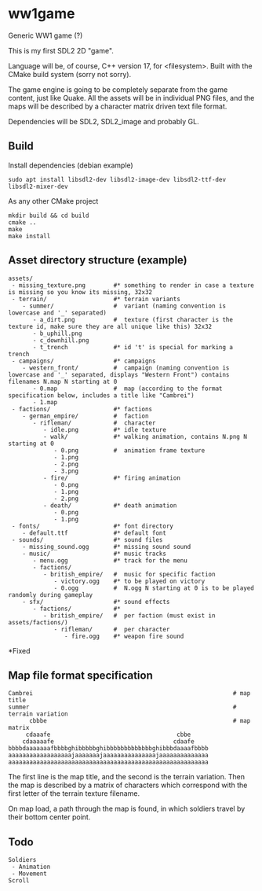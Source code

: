 # ww1game
Generic WW1 game (?)

This is my first SDL2 2D "game".

Language will be, of course, C++ version 17, for \<filesystem>. Built with the CMake build system (sorry not sorry).

The game engine is going to be completely separate from the game content, just like Quake.
All the assets will be in individual PNG files, and the maps will be described by a character matrix driven text file format.

Dependencies will be SDL2, SDL2_image and probably GL.

## Build
Install dependencies (debian example)
```
sudo apt install libsdl2-dev libsdl2-image-dev libsdl2-ttf-dev libsdl2-mixer-dev
```
As any other CMake project
```
mkdir build && cd build
cmake ..
make
make install
```

## Asset directory structure (example)
```
assets/
 - missing_texture.png        #* something to render in case a texture is missing so you know its missing, 32x32
 - terrain/                   #* terrain variants
    - summer/                 #  variant (naming convention is lowercase and '_' separated)
       - a_dirt.png           #  texture (first character is the texture id, make sure they are all unique like this) 32x32
       - b_uphill.png
       - c_downhill.png
       - t_trench             #* id 't' is special for marking a trench
 - campaigns/                 #* campaigns
    - western_front/          #  campaign (naming convention is lowercase and '_' separated, displays "Western Front") contains filenames N.map N starting at 0
       - 0.map                #  map (according to the format specification below, includes a title like "Cambrei")
       - 1.map
 - factions/                  #* factions
    - german_empire/          #  faction
       - rifleman/            #  character
          - idle.png          #* idle texture
          - walk/             #* walking animation, contains N.png N starting at 0
             - 0.png          #  animation frame texture
             - 1.png
             - 2.png
             - 3.png
          - fire/             #* firing animation
             - 0.png
             - 1.png
             - 2.png
          - death/            #* death animation
             - 0.png
             - 1.png
 - fonts/                     #* font directory
    - default.ttf             #* default font
 - sounds/                    #* sound files
    - missing_sound.ogg       #* missing sound sound
    - music/                  #* music tracks
       - menu.ogg             #* track for the menu
       - factions/
          - british_empire/   #  music for specific faction
             - victory.ogg    #* to be played on victory
             - 0.ogg          #  N.ogg N starting at 0 is to be played randomly during gameplay
    - sfx/                    #* sound effects
       - factions/            #* 
          - british_empire/   #  per faction (must exist in assets/factions/)
             - rifleman/      #  per character
                - fire.ogg    #* weapon fire sound
```
*Fixed

## Map file format specification
```
Cambrei                                                         # map title
summer                                                          # terrain variation
      cbbbe                                                     # map matrix
     cdaaafe                                    cbbe     
    cdaaaaafe                                  cdaafe    
bbbbdaaaaaaafbbbbghibbbbbghibbbbbbbbbbbbbghibbbdaaaafbbbb
aaaaaaaaaaaaaaaaaajaaaaaaajaaaaaaaaaaaaaaajaaaaaaaaaaaaaa
aaaaaaaaaaaaaaaaaaaaaaaaaaaaaaaaaaaaaaaaaaaaaaaaaaaaaaaaa
```
The first line is the map title, and the second is the terrain variation. 
Then the map is described by a matrix of characters which correspond with the first letter of the terrain texture filename.

On map load, a path through the map is found, in which soldiers travel by their bottom center point.

## Todo
```
Soldiers
 - Animation
 - Movement
Scroll
```
